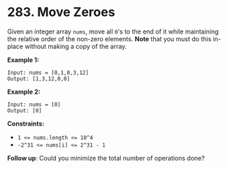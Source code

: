 # 283. Move Zeroes
Given an integer array `nums`, move all `0`'s to the end of it while maintaining the relative order of the non-zero elements. **Note** that you must do this in-place without making a copy of the array.

**Example 1:**
```
Input: nums = [0,1,0,3,12]
Output: [1,3,12,0,0]
```

**Example 2:**
```
Input: nums = [0]
Output: [0]
```

**Constraints:**
- `1 <= nums.length <= 10^4`
- `-2^31 <= nums[i] <= 2^31 - 1`

**Follow up**: Could you minimize the total number of operations done?